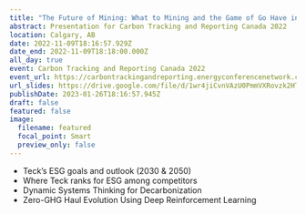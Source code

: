 ```yaml
---
title: "The Future of Mining: What to Mining and the Game of Go Have in Common?"
abstract: Presentation for Carbon Tracking and Reporting Canada 2022
location: Calgary, AB
date: 2022-11-09T18:16:57.929Z
date_end: 2022-11-09T18:18:00.000Z
all_day: true
event: Carbon Tracking and Reporting Canada 2022
event_url: https://carbontrackingandreporting.energyconferencenetwork.com/canada
url_slides: https://drive.google.com/file/d/1wr4jiCvnVAzU0PmmVXRovzk2HTdatP0M/view?usp=sharing
publishDate: 2023-01-26T18:16:57.945Z
draft: false
featured: false
image:
  filename: featured
  focal_point: Smart
  preview_only: false
---
```

+ Teck’s ESG goals and outlook (2030 & 2050) 
+ Where Teck ranks for ESG among competitors 
+ Dynamic Systems Thinking for Decarbonization 
+ Zero-GHG Haul Evolution Using Deep Reinforcement Learning
